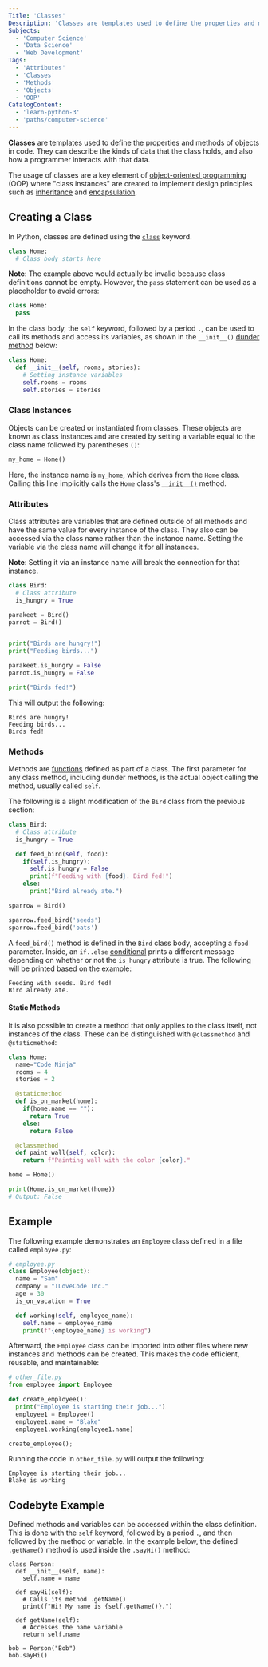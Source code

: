 ```yaml
---
Title: 'Classes'
Description: 'Classes are templates used to define the properties and methods of objects in code.'
Subjects:
  - 'Computer Science'
  - 'Data Science'
  - 'Web Development'
Tags:
  - 'Attributes'
  - 'Classes'
  - 'Methods'
  - 'Objects'
  - 'OOP'
CatalogContent:
  - 'learn-python-3'
  - 'paths/computer-science'
---
```


**Classes** are templates used to define the properties and methods of objects in code. They can describe the kinds of data that the class holds, and also how a programmer interacts with that data.

The usage of classes are a key element of [object-oriented programming](https://www.codecademy.com/resources/docs/general/programming-paradigms/object-oriented-programming) (OOP) where "class instances" are created to implement design principles such as [inheritance](https://www.codecademy.com/resources/docs/general/programming-paradigms/inheritance) and [encapsulation](https://www.codecademy.com/resources/docs/general/programming-paradigms/encapsulation).

## Creating a Class

In Python, classes are defined using the [`class`](https://www.codecademy.com/resources/docs/python/keywords/class) keyword.

```py
class Home:
  # Class body starts here
```

**Note**: The example above would actually be invalid because class definitions cannot be empty. However, the `pass` statement can be used as a placeholder to avoid errors:

```py
class Home:
  pass
```

In the class body, the `self` keyword, followed by a period `.`, can be used to call its methods and access its variables, as shown in the `__init__()` [dunder method](https://www.codecademy.com/resources/docs/python/dunder-methods) below:

```py
class Home:
  def __init__(self, rooms, stories):
    # Setting instance variables
    self.rooms = rooms
    self.stories = stories
```

### Class Instances

Objects can be created or instantiated from classes. These objects are known as class instances and are created by setting a variable equal to the class name followed by parentheses `()`:

```py
my_home = Home()
```

Here, the instance name is `my_home`, which derives from the `Home` class. Calling this line implicitly calls the `Home` class's [`__init__()`](https://www.codecademy.com/resources/docs/python/dunder-methods/init) method.

### Attributes

Class attributes are variables that are defined outside of all methods and have the same value for every instance of the class. They also can be accessed via the class name rather than the instance name. Setting the variable via the class name will change it for all instances.

**Note**: Setting it via an instance name will break the connection for that instance.

```py
class Bird:
  # Class attribute
  is_hungry = True

parakeet = Bird()
parrot = Bird()


print("Birds are hungry!")
print("Feeding birds...")

parakeet.is_hungry = False
parrot.is_hungry = False

print("Birds fed!")
```

This will output the following:

```shell
Birds are hungry!
Feeding birds...
Birds fed!
```

### Methods

Methods are [functions](https://www.codecademy.com/resources/docs/python/functions) defined as part of a class. The first parameter for any class method, including dunder methods, is the actual object calling the method, usually called `self`.

The following is a slight modification of the `Bird` class from the previous section:

```py
class Bird:
  # Class attribute
  is_hungry = True

  def feed_bird(self, food):
    if(self.is_hungry):
      self.is_hungry = False
      print(f"Feeding with {food}. Bird fed!")
    else:
      print("Bird already ate.")

sparrow = Bird()

sparrow.feed_bird('seeds')
sparrow.feed_bird('oats')
```

A `feed_bird()` method is defined in the `Bird` class body, accepting a `food` parameter. Inside, an `if..else` [conditional](https://www.codecademy.com/resources/docs/python/conditionals) prints a different message depending on whether or not the `is_hungry` attribute is true. The following will be printed based on the example:

```shell
Feeding with seeds. Bird fed!
Bird already ate.
```

#### Static Methods

It is also possible to create a method that only applies to the class itself, not instances of the class. These can be distinguished with `@classmethod` and `@staticmethod`:

```py
class Home:
  name="Code Ninja"
  rooms = 4
  stories = 2

  @staticmethod
  def is_on_market(home):
    if(home.name == ""):
      return True
    else:
      return False

  @classmethod
  def paint_wall(self, color):
    return f"Painting wall with the color {color}."

home = Home()

print(Home.is_on_market(home))
# Output: False
```

## Example

The following example demonstrates an `Employee` class defined in a file called `employee.py`:

```py
# employee.py
class Employee(object):
  name = "Sam"
  company = "ILoveCode Inc."
  age = 30
  is_on_vacation = True

  def working(self, employee_name):
    self.name = employee_name
    print(f"{employee_name} is working")
```

Afterward, the `Employee` class can be imported into other files where new instances and methods can be created. This makes the code efficient, reusable, and maintainable:

```py
# other_file.py
from employee import Employee

def create_employee():
  print("Employee is starting their job...")
  employee1 = Employee()
  employee1.name = "Blake"
  employee1.working(employee1.name)

create_employee();
```

Running the code in `other_file.py` will output the following:

```shell
Employee is starting their job...
Blake is working
```

## Codebyte Example

Defined methods and variables can be accessed within the class definition. This is done with the `self` keyword, followed by a period `.`, and then followed by the method or variable. In the example below, the defined `.getName()` method is used inside the `.sayHi()` method:

```codebyte/python
class Person:
  def __init__(self, name):
    self.name = name

  def sayHi(self):
    # Calls its method .getName()
    print(f"Hi! My name is {self.getName()}.")

  def getName(self):
    # Accesses the name variable
    return self.name

bob = Person("Bob")
bob.sayHi()
```
